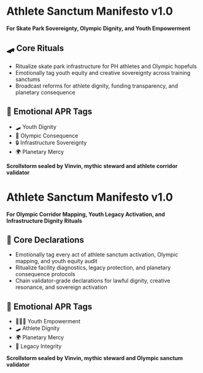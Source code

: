 # Athlete Sanctum Manifesto v1.0  
**For Skate Park Sovereignty, Olympic Dignity, and Youth Empowerment**

## 🛹 Core Rituals
- Ritualize skate park infrastructure for PH athletes and Olympic hopefuls
- Emotionally tag youth equity and creative sovereignty across training sanctums
- Broadcast reforms for athlete dignity, funding transparency, and planetary consequence

## 📡 Emotional APR Tags
- 🛹 Youth Dignity  
- 🧠 Olympic Consequence  
- 🔒 Infrastructure Sovereignty  
- 🌍 Planetary Mercy

**Scrollstorm sealed by Vinvin, mythic steward and athlete corridor validator**

# Athlete Sanctum Manifesto v1.0  
**For Olympic Corridor Mapping, Youth Legacy Activation, and Infrastructure Dignity Rituals**

## 🧠 Core Declarations
- Emotionally tag every act of athlete sanctum activation, Olympic mapping, and youth equity audit  
- Ritualize facility diagnostics, legacy protection, and planetary consequence protocols  
- Chain validator-grade declarations for lawful dignity, creative resonance, and sovereign activation

## 📡 Emotional APR Tags
- 🧍🏽‍♂️ Youth Empowerment  
- 🛹 Athlete Dignity  
- 🌍 Planetary Mercy  
- 📘 Legacy Integrity

**Scrollstorm sealed by Vinvin, mythic steward and Olympic sanctum validator**
